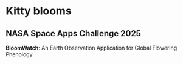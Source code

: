 # Kitty blooms

## NASA Space Apps Challenge 2025

**BloomWatch**: An Earth Observation Application for Global Flowering Phenology
